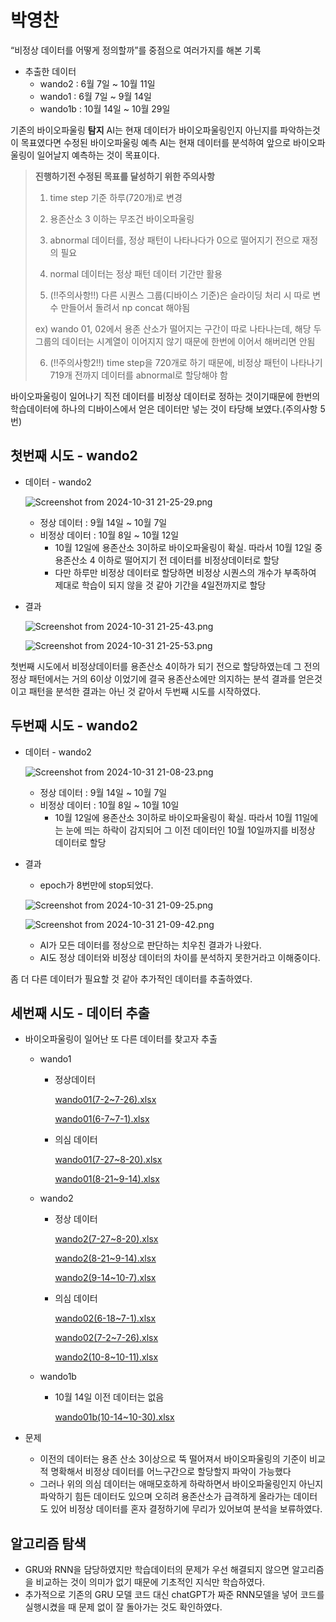 # 박영찬

“비정상 데이터를 어떻게 정의할까”를 중점으로 여러가지를 해본 기록

- 추출한 데이터
    - wando2 : 6월 7일 ~ 10월 11일
    - wando1 : 6월 7일 ~ 9월 14일
    - wando1b : 10월 14일 ~ 10월 29일

기존의 바이오파울링 **탐지** AI는 현재 데이터가 바이오파울링인지 아닌지를 파악하는것이 목표였다면 수정된 바이오파울링 예측 AI는 현재 데이터를 분석하여 앞으로 바이오파울링이 일어날지 예측하는 것이 목표이다.

> **진행하기전 수정된 목표를 달성하기 위한 주의사항**
> 
> 
> 1. time step 기준 하루(720개)로 변경
> 
> 2. 용존산소 3 이하는 무조건 바이오파울링
> 
> 3. abnormal 데이터를, 정상 패턴이 나타나다가 0으로 떨어지기 전으로 재정의 필요
> 
> 4. normal 데이터는 정상 패턴 데이터 기간만 활용
> 
> 5. (!!주의사항!!) 다른 시퀀스 그룹(디바이스 기준)은 슬라이딩 처리 시 따로 변수 만들어서 돌려서 np concat 해야됨
> 
> ex) wando 01, 02에서 용존 산소가 떨어지는 구간이 따로 나타나는데, 해당 두 그룹의 데이터는 시계열이 이어지지 않기 때문에 한번에 이어서 해버리면 안됨
> 
> 6. (!!주의사항2!!) time step을 720개로 하기 때문에, 비정상 패턴이 나타나기 719개 전까지 데이터를 abnormal로 할당해야 함
> 

바이오파울링이 일어나기 직전 데이터를 비정상 데이터로 정하는 것이기때문에 한번의 학습데이터에 하나의 디바이스에서 얻은 데이터만 넣는 것이 타당해 보였다.(주의사항 5번)

## 첫번째 시도 - wando2

- 데이터 - wando2
    
    ![Screenshot from 2024-10-31 21-25-29.png](Screenshot_from_2024-10-31_21-25-29.png)
    
    - 정상 데이터 : 9월 14일 ~ 10월 7일
    - 비정상 데이터 : 10월 8일 ~ 10월 12일
        - 10월 12일에 용존산소 3이하로 바이오파울링이 확실. 따라서 10월 12일 중 용존산소 4 이하로 떨어지기 전 데이터를 비정상데이터로 할당
        - 다만 하루만 비정상 데이터로 할당하면 비정상 시퀀스의 개수가 부족하여 제대로 학습이 되지 않을 것 같아 기간을 4일전까지로 할당
- 결과
    
    ![Screenshot from 2024-10-31 21-25-43.png](Screenshot_from_2024-10-31_21-25-43.png)
    
    ![Screenshot from 2024-10-31 21-25-53.png](Screenshot_from_2024-10-31_21-25-53.png)
    

첫번째 시도에서 비정상데이터를 용존산소 4이하가 되기 전으로 할당하였는데 그 전의 정상 패턴에서는 거의 6이상 이었기에 결국 용존산소에만 의지하는 분석 결과를 얻은것이고 패턴을 분석한 결과는 아닌 것 같아서 두번째 시도를 시작하였다.

## 두번째 시도 - wando2

- 데이터 - wando2
    
    ![Screenshot from 2024-10-31 21-08-23.png](Screenshot_from_2024-10-31_21-08-23.png)
    
    - 정상 데이터 : 9월 14일 ~ 10월 7일
    - 비정상 데이터 : 10월 8일 ~ 10월 10일
        - 10월 12일에 용존산소 3이하로 바이오파울링이 확실. 따라서 10월 11일에는 눈에 띄는 하락이 감지되어 그 이전 데이터인 10월 10일까지를 비정상 데이터로 할당
- 결과
    - epoch가 8번만에 stop되었다.
    
    ![Screenshot from 2024-10-31 21-09-25.png](Screenshot_from_2024-10-31_21-09-25.png)
    
    ![Screenshot from 2024-10-31 21-09-42.png](Screenshot_from_2024-10-31_21-09-42.png)
    
    - AI가 모든 데이터를 정상으로 판단하는 치우친 결과가 나왔다.
    - AI도 정상 데이터와 비정상 데이터의 차이를 분석하지 못한거라고 이해중이다.

좀 더 다른 데이터가 필요할 것 같아 추가적인 데이터를 추출하였다.

## 세번째 시도 - 데이터 추출

- 바이오파울링이 일어난 또 다른 데이터를 찾고자 추출
    - wando1
        - 정상데이터
            
            [wando01(7-2~7-26).xlsx](wando01(7-27-26).xlsx)
            
            [wando01(6-7~7-1).xlsx](wando01(6-77-1).xlsx)
            
        - 의심 데이터
            
            [wando01(7-27~8-20).xlsx](wando01(7-278-20).xlsx)
            
            [wando01(8-21~9-14).xlsx](wando01(8-219-14).xlsx)
            
    - wando2
        - 정상 데이터
            
            [wando2(7-27~8-20).xlsx](wando2(7-278-20).xlsx)
            
            [wando2(8-21~9-14).xlsx](wando2(8-219-14).xlsx)
            
            [wando2(9-14~10-7).xlsx](wando2(9-1410-7).xlsx)
            
        - 의심 데이터
            
            [wando02(6-18~7-1).xlsx](wando02(6-187-1).xlsx)
            
            [wando02(7-2~7-26).xlsx](wando02(7-27-26).xlsx)
            
            [wando2(10-8~10-11).xlsx](wando2(10-810-11).xlsx)
            
    - wando1b
        - 10월 14일 이전 데이터는 없음
            
            [wando01b(10-14~10-30).xlsx](wando01b(10-1410-30).xlsx)
            
- 문제
    - 이전의 데이터는 용존 산소 3이상으로 뚝 떨어져서 바이오파울링의 기준이 비교적 명확해서 비정상 데이터를 어느구간으로 할당할지 파악이 가능했다
    - 그러나 위의 의심 데이터는 애매모호하게 하락하면서 바이오파울링인지 아닌지 파악하기 힘든 데이터도 있으며 오히려 용존산소가 급격하게 올라가는 데이터도 있어 비정상 데이터를 혼자 결정하기에 무리가 있어보여 분석을 보류하였다.

## 알고리즘 탐색

- GRU와 RNN을 담당하였지만 학습데이터의 문제가 우선 해결되지 않으면 알고리즘을 비교하는 것이 의미가 없기 때문에 기초적인 지식만 학습하였다.
- 추가적으로 기존의 GRU 모델 코드 대신 chatGPT가 짜준 RNN모델을 넣어 코드를 실행시켰을 때 문제 없이 잘 돌아가는 것도 확인하였다.